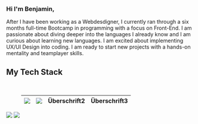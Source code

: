 ### Hi I'm Benjamin,

<p>
After I have been working as a Webdesdigner, I currently ran through a six months full-time Bootcamp in programming with a focus on Front-End. I am passionate about diving deeper into the languages I already know and I am curious about learning new languages. I am excited about implementing UX/UI Design into coding. I am ready to start new projects with a hands-on mentality and teamplayer skills.
</p>

<h2>My Tech Stack</h2>

<br/>

<main>
    <figure>
        <table>
    <thead>
        <tr>
            <th><img src="https://skillicons.dev/icons?i=javascript" /></th>
            <th><img src="https://skillicons.dev/icons?i=typescript" /></th>
            <th>Überschrift2</th>
            <th>Überschrift3</th>
        </tr>
    </thead>
</table>
    </figure>
</main>
    
<div>
    <img src="https://skillicons.dev/icons?i=javascript,typescript,react,nextjs,html,css,vscode,git,github,figma,tailwind" />
    <img src="https://skillicons.dev/icons?i=nodejs,express" />
</div>

<!--
**pnimajneb/pnimajneb** is a ✨ _special_ ✨ repository because its `README.md` (this file) appears on your GitHub profile.

Here are some ideas to get you started:

- 🔭 I’m currently working on ...
- 🌱 I’m currently learning ...
- 👯 I’m looking to collaborate on ...
- 🤔 I’m looking for help with ...
- 💬 Ask me about ...
- 📫 How to reach me: ...
- 😄 Pronouns: ...
- ⚡ Fun fact: ...
-->
